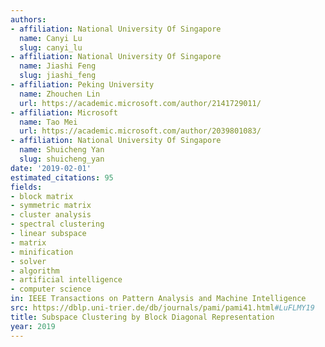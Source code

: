 ```yaml
---
authors:
- affiliation: National University Of Singapore
  name: Canyi Lu
  slug: canyi_lu
- affiliation: National University Of Singapore
  name: Jiashi Feng
  slug: jiashi_feng
- affiliation: Peking University
  name: Zhouchen Lin
  url: https://academic.microsoft.com/author/2141729011/
- affiliation: Microsoft
  name: Tao Mei
  url: https://academic.microsoft.com/author/2039801083/
- affiliation: National University Of Singapore
  name: Shuicheng Yan
  slug: shuicheng_yan
date: '2019-02-01'
estimated_citations: 95
fields:
- block matrix
- symmetric matrix
- cluster analysis
- spectral clustering
- linear subspace
- matrix
- minification
- solver
- algorithm
- artificial intelligence
- computer science
in: IEEE Transactions on Pattern Analysis and Machine Intelligence
src: https://dblp.uni-trier.de/db/journals/pami/pami41.html#LuFLMY19
title: Subspace Clustering by Block Diagonal Representation
year: 2019
---
```

